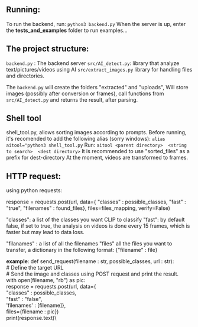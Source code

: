 
## Running:

To run the backend, run: 
`python3 backend.py`
When the server is up, enter the **tests_and_examples**  folder to run examples... 

## The project structure: 
`backend.py` : The backend server 
`src/AI_detect.py`:  library that analyze text/pictures/videos using AI
`src/extract_images.py` library for handling files and directories. 

The `backend.py` will create the folders "extracted" and "uploads", 
Will store images (possibly after conversion or frames), call functions from `src/AI_detect.py` and returns the result, after parsing. 

## Shell tool 
shell_tool.py, allows sorting images according to prompts. 
Before running, it's recomended to add the following alias (sorry windows): 
`alias aitool="python3 shell_tool.py`
Run: 
`aitool <parent directory>  <string to search>  <dest directory>`
It is recommended to use "sorted_files" as a prefix for dest-directory
At the moment, videos are transformed to frames. 

## HTTP request: 
using python requests: 

response = requests.post(url, data={
        "classes" : possible_classes, 
        "fast" : "true",
        "filenames" : found_files}, 
        files=files_mapping, verify=False) 

"classes":  a list of the classes you want CLIP to classify
"fast": by default false, if set to true, the analysis on videos is done every 15 frames, 
which is faster but may lead to data loss. 

"filanames" : a list of all the filenames
"files" all the files you want to transfer, a dictionary in the following format: 
{"filename" : file}

**example**: 
def send_request(filename : str, possible_classes, url : str):\
    # Define the target URL\
    # Send the image and classes using POST request and print the result. \
    with open(filename, "rb") as pic:  \
        response = requests.post(url, data={\
                "classes" : possible_classes,\
                "fast" : "false",\
                'filenames' : [filename]}, \
                files={filename : pic})\
        print(response.text)\
